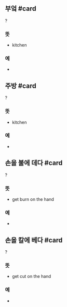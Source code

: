 ## 부엌 #card
?
### 뜻
- kitchen
### 예
-
<!--SR:!2025-04-13,76,270-->

## 주방 #card
?
### 뜻
- kitchen
### 예
-
<!--SR:!2025-02-11,29,250-->

## 손을 불에 데다 #card
?
### 뜻
- get burn on the hand
### 예
-
<!--SR:!2025-01-30,24,250-->

## 손을 칼에 베다 #card
?
### 뜻
- get cut on the hand
### 예
-
<!--SR:!2025-01-21,21,250-->
